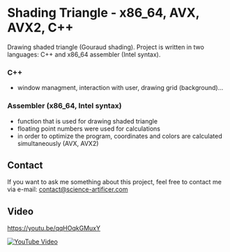 # Shading Triangle - x86_64, AVX, AVX2, C++

Drawing shaded triangle (Gouraud shading). Project is written in two languages: C++ and x86_64 assembler (Intel syntax).

### C++
- window managment, interaction with user, drawing grid (background)...

### Assembler (x86_64, Intel syntax)
- function that is used for drawing shaded triangle
- floating point numbers were used for calculations 
- in order to optimize the program, coordinates and colors are calculated simultaneously (AVX, AVX2)

## Contact
If you want to ask me something about this project, feel free to contact me via e-mail: contact@science-artificer.com

## Video
https://youtu.be/qqHOqkGMuxY

[![YouTube Video](https://img.youtube.com/vi/qqHOqkGMuxY/0.jpg)](https://youtu.be/qqHOqkGMuxY)
